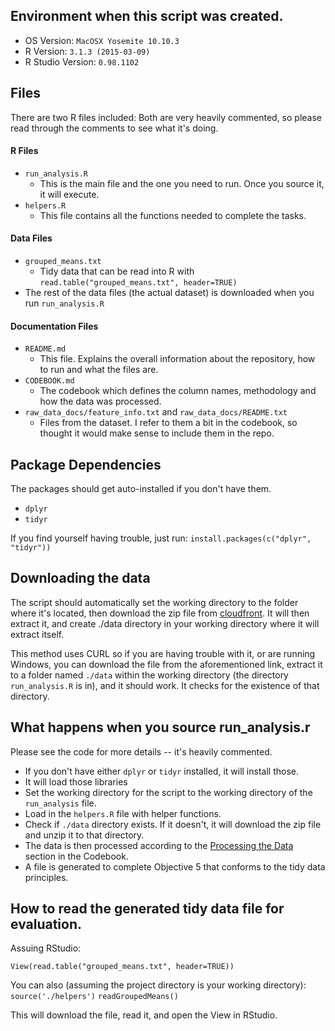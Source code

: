 ## Environment when this script was created.
* OS Version: `MacOSX Yosemite 10.10.3`
* R Version: `3.1.3 (2015-03-09)`
* R Studio Version: `0.98.1102`

## Files
There are two R files included:
Both are very heavily commented, so please read through the comments to see what it's doing.
#### R Files
* `run_analysis.R`
    - This is the main file and the one you need to run.  Once you source it, it will execute.
* `helpers.R`
    - This file contains all the functions needed to complete the tasks.

#### Data Files
* `grouped_means.txt`
    - Tidy data that can be read into R with `read.table("grouped_means.txt", header=TRUE)`
* The rest of the data files (the actual dataset) is downloaded when you run `run_analysis.R`

#### Documentation Files
* `README.md` 
    - This file.  Explains the overall information about the repository, how to run and what the files are.  
* `CODEBOOK.md` 
    - The codebook which defines the column names, methodology and how the data was processed.
* `raw_data_docs/feature_info.txt` and `raw_data_docs/README.txt`
    - Files from the dataset.  I refer to them a bit in the codebook, so thought it would make sense to include them in the repo.

## Package Dependencies
The packages should get auto-installed if you don't have them. 
* `dplyr`
* `tidyr`

If you find yourself having trouble, just run:
`install.packages(c("dplyr", "tidyr"))`

## Downloading the data
The script should automatically set the working directory to the folder where it's located, then download the zip file from [cloudfront](https://d396qusza40orc.cloudfront.net/getdata%2Fprojectfiles%2FUCI%20HAR%20Dataset.zip).  It will then extract it, and create ./data directory in your working directory where it will extract itself.  

This method uses CURL so if you are having trouble with it, or are running Windows, you can download the file from the aforementioned link, extract it to a folder named `./data` within the working directory (the directory `run_analysis.R` is in), and it should work.  It checks for the existence of that directory.

## What happens when you source run_analysis.r

Please see the code for more details -- it's heavily commented.

* If you don't have either `dplyr` or `tidyr` installed, it will install those.
* It will load those libraries
* Set the working directory for the script to the working directory of the `run_analysis` file.
* Load in the `helpers.R` file with helper functions.
* Check if `./data` directory exists.  If it doesn't, it will download the zip file and unzip it to that directory.
* The data is then processed according to the [Processing the Data](https://github.com/MrMaksimize/activity_rec_analysis/blob/master/CODEBOOK.md#processing-the-data) section in the Codebook.
* A file is generated to complete Objective 5 that conforms to the tidy data principles.

## How to read the generated tidy data file for evaluation.
Assuing RStudio:

`View(read.table("grouped_means.txt", header=TRUE))`

You can also (assuming the project directory is your working directory):
`source('./helpers')`
`readGroupedMeans()`

This will download the file, read it, and open the View in RStudio.

